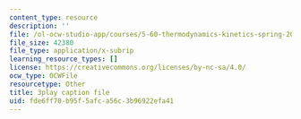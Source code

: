 ```yaml
---
content_type: resource
description: ''
file: /ol-ocw-studio-app/courses/5-60-thermodynamics-kinetics-spring-2008/fde6ff70b95f5afca56c3b96922efa41_DqEmrt_xQTg.vtt
file_size: 42380
file_type: application/x-subrip
learning_resource_types: []
license: https://creativecommons.org/licenses/by-nc-sa/4.0/
ocw_type: OCWFile
resourcetype: Other
title: 3play caption file
uid: fde6ff70-b95f-5afc-a56c-3b96922efa41
---
```


